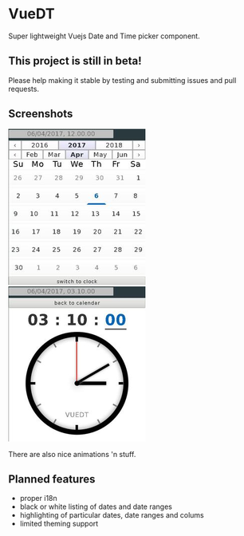 VueDT
=====

Super lightweight Vuejs Date and Time picker component.

This project is still in beta!
------------

Please help making it stable by testing and submitting issues and pull requests.

Screenshots
-----------

![Screenshot01](https://raw.githubusercontent.com/nkoehring/vuedt/master/vuedt01.jpg)
![Screenshot02](https://raw.githubusercontent.com/nkoehring/vuedt/master/vuedt02.jpg)

There are also nice animations 'n stuff.

Planned features
----------------

 * proper i18n
 * black or white listing of dates and date ranges
 * highlighting of particular dates, date ranges and colums
 * limited theming support
